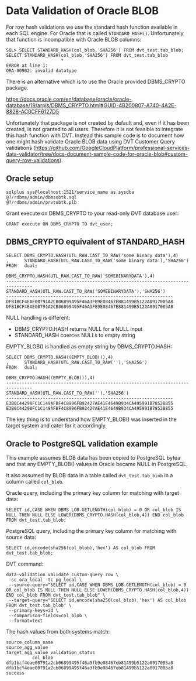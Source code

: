 # Data Validation of Oracle BLOB

For row hash validations we use the standard hash function available in each SQL engine. For Oracle that is called `STANDARD_HASH()`. Unfortunately that function is incompatible with Oracle BLOB columns:

```
SQL> SELECT STANDARD_HASH(col_blob,'SHA256') FROM dvt_test.tab_blob;
SELECT STANDARD_HASH(col_blob,'SHA256') FROM dvt_test.tab_blob
                     *
ERROR at line 1:
ORA-00902: invalid datatype
```

There is an alternative which is to use the Oracle provided DBMS_CRYPTO package.

https://docs.oracle.com/en/database/oracle/oracle-database/19/arpls/DBMS_CRYPTO.html#GUID-4B200807-A740-4A2E-8828-AC0CFF6127D5

Unfortunately that package is not created by default and, even if it has been created, is not granted to all users. Therefore it is not feasible to integrate this hash function with DVT. Instead this sample code is to document how one might hash validate Oracle BLOB data using DVT Customer Query validations (https://github.com/GoogleCloudPlatform/professional-services-data-validator/tree/docs-document-sample-code-for-oracle-blob#custom-query-row-validations).


## Oracle setup

```
sqlplus sys@localhost:1521/service_name as sysdba
@?/rdbms/admin/dbmsobtk.sql
@?/rdbms/admin/prvtobtk.plb
```

Grant execute on DBMS_CRYPTO to your read-only DVT database user:
```
GRANT execute ON DBMS_CRYPTO TO dvt_user;
```


## DBMS_CRYPTO equivalent of STANDARD_HASH

```
SELECT DBMS_CRYPTO.HASH(UTL_RAW.CAST_TO_RAW('some binary data'),4)
,      STANDARD_HASH(UTL_RAW.CAST_TO_RAW('some binary data'),'SHA256')
FROM   dual;

DBMS_CRYPTO.HASH(UTL_RAW.CAST_TO_RAW('SOMEBINARYDATA'),4)
--------------------------------------------------------------------------------
STANDARD_HASH(UTL_RAW.CAST_TO_RAW('SOMEBINARYDATA'),'SHA256')
----------------------------------------------------------------
DFB1BCF4EAE00791A2CB06899495F46A3FB9E08467EB81499B5122A0917085A8
DFB1BCF4EAE00791A2CB06899495F46A3FB9E08467EB81499B5122A0917085A8
```

NULL handling is different:
- DBMS_CRYPTO.HASH returns NULL for a NULL input
- STANDARD_HASH coerces NULLs to empty string

EMPTY_BLOB() is handled as empty string by DBMS_CRYPTO.HASH:
```
SELECT DBMS_CRYPTO.HASH((EMPTY_BLOB()),4)
,      STANDARD_HASH(UTL_RAW.CAST_TO_RAW(''),'SHA256')
FROM   dual;

DBMS_CRYPTO.HASH((EMPTY_BLOB()),4)
--------------------------------------------------------------------------------
STANDARD_HASH(UTL_RAW.CAST_TO_RAW(''),'SHA256')
----------------------------------------------------------------
E3B0C44298FC1C149AFBF4C8996FB92427AE41E4649B934CA495991B7852B855
E3B0C44298FC1C149AFBF4C8996FB92427AE41E4649B934CA495991B7852B855
```

The key thing is to understand how EMPTY_BLOB() was inserted in the target system and cater for it accordingly.

## Oracle to PostgreSQL validation example

This example assumes BLOB data has been copied to PostgreSQL bytea and that any EMPTY_BLOB() values in Oracle became NULL in PostgreSQL.

It also assumed by BLOB data in a table called `dvt_test.tab_blob` in a column called `col_blob`.

Oracle query, including the primary key column for matching with target data:
```
SELECT id,CASE WHEN DBMS_LOB.GETLENGTH(col_blob) = 0 OR col_blob IS NULL THEN NULL ELSE LOWER(DBMS_CRYPTO.HASH(col_blob,4)) END col_blob FROM dvt_test.tab_blob;
```

PostgreSQL query, including the primary key column for matching with source data:
```
SELECT id,encode(sha256(col_blob),'hex') AS col_blob FROM dvt_test.tab_blob;
```

DVT command:
```
data-validation validate custom-query row \
 -sc ora_local -tc pg_local \
 --source-query="SELECT id,CASE WHEN DBMS_LOB.GETLENGTH(col_blob) = 0 OR col_blob IS NULL THEN NULL ELSE LOWER(DBMS_CRYPTO.HASH(col_blob,4)) END col_blob FROM dvt_test.tab_blob" \
 --target-query="SELECT id,encode(sha256(col_blob),'hex') AS col_blob FROM dvt_test.tab_blob" \
 --primary-keys=id \
 --comparison-fields=col_blob \
 --format=text
```

The hash values from both systems match:
```
source_column_name                                                 source_agg_value                                                 target_agg_value validation_status
          col_blob dfb1bcf4eae00791a2cb06899495f46a3fb9e08467eb81499b5122a0917085a8 dfb1bcf4eae00791a2cb06899495f46a3fb9e08467eb81499b5122a0917085a8           success
```
